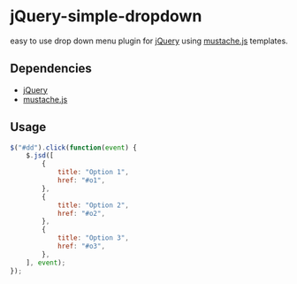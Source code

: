 jQuery-simple-dropdown
======================

easy to use drop down menu plugin for [jQuery](http://jquery.com/) using [mustache.js](https://github.com/janl/mustache.js/) templates.

Dependencies
-----
* [jQuery](http://jquery.com/)
* [mustache.js](https://github.com/janl/mustache.js/)

Usage
-----

```javascript
$("#dd").click(function(event) {
    $.jsd([
        {
            title: "Option 1",
            href: "#o1",
        },
        {
            title: "Option 2",
            href: "#o2",
        },
        {
            title: "Option 3",
            href: "#o3",
        },
    ], event);
});
```